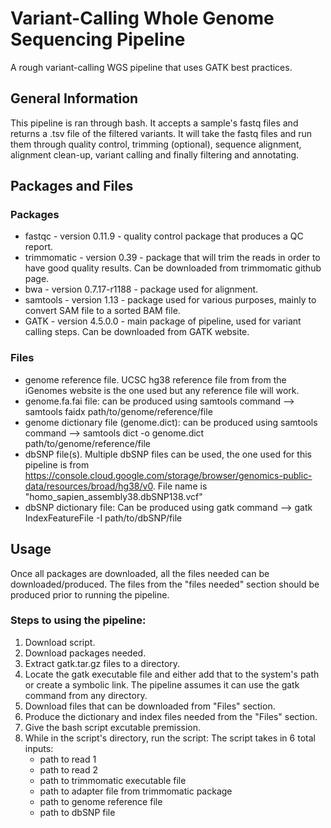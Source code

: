 # Variant-Calling Whole Genome Sequencing Pipeline
A rough variant-calling WGS pipeline that uses GATK best practices.
## General Information
This pipeline is ran through bash. It accepts a sample's fastq files and returns a .tsv file of the filtered variants. It will take the fastq files and run them through quality control, trimming (optional), sequence alignment, alignment clean-up, variant calling and finally filtering and annotating. 
## Packages and Files
### Packages
* fastqc - version 0.11.9 - quality control package that produces a QC report.
* trimmomatic - version 0.39 - package that will trim the reads in order to have good quality results. Can be downloaded from trimmomatic github page.
* bwa - version 0.7.17-r1188 - package used for alignment.
* samtools - version 1.13 - package used for various purposes, mainly to convert SAM file to a sorted BAM file.
* GATK - version 4.5.0.0 - main package of pipeline, used for variant calling steps. Can be downloaded from GATK website.
### Files
* genome reference file. UCSC hg38 reference file from from the iGenomes website is the one used but any reference file will work.
* genome.fa.fai file: can be produced using samtools command --> samtools faidx path/to/genome/reference/file
* genome dictionary file (genome.dict): can be produced using samtools command --> samtools dict -o genome.dict path/to/genome/reference/file
* dbSNP file(s). Multiple dbSNP files can be used, the one used for this pipeline is from https://console.cloud.google.com/storage/browser/genomics-public-data/resources/broad/hg38/v0. File name is "homo_sapien_assembly38.dbSNP138.vcf"
* dbSNP dictionary file: Can be produced using gatk command --> gatk IndexFeatureFile -I path/to/dbSNP/file
## Usage
Once all packages are downloaded, all the files needed can be downloaded/produced. The files from the "files needed" section should be produced prior to running the pipeline. 

### Steps to using the pipeline:
1. Download script.
2. Download packages needed.
3. Extract gatk.tar.gz files to a directory.
4. Locate the gatk executable file and either add that to the system's path or create a symbolic link. The pipeline assumes it can use the gatk command from any directory.
5. Download files that can be downloaded from "Files" section.
6. Produce the dictionary and index files needed from the "Files" section.
7. Give the bash script excutable premission.
8. While in the script's directory, run the script:
   The script takes in 6 total inputs:
    * path to read 1
    * path to read 2
    * path to trimmomatic executable file
    * path to adapter file from trimmomatic package
    * path to genome reference file
    * path to dbSNP file
